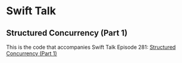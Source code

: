 # Swift Talk
## Structured Concurrency (Part 1) 

This is the code that accompanies Swift Talk Episode 281: [Structured Concurrency (Part 1)](https://talk.objc.io/episodes/S01E281-structured-concurrency-part-1)
